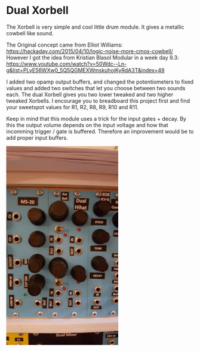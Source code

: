 # Dual Xorbell

The Xorbell is very simple and cool little drum module. 
It gives a metallic cowbell like sound.

The Original concept came from Elliot Williams: https://hackaday.com/2015/04/10/logic-noise-more-cmos-cowbell/
However I got the idea from Kristian Blasol Modular in a week day 9.3: https://www.youtube.com/watch?v=50Wdc--Ln-g&list=PLyE56WXw0_5Q5QGMEXWmskuhojKyRdA3T&index=49

I added two opamp output buffers, and changed the potentiometers to fixed values and added two switches that let you choose between two sounds each. The dual Xorbell gives you two lower tweaked and two higher tweaked Xorbells. I encourage you to breadboard this project first and find your sweetspot values for R1, R2, R8, R9, R10 and R11. 

Keep in mind that this module uses a trick for the input gates + decay. By this the output volume depends on the input voltage and how that incomming trigger / gate is buffered. Therefore an improvement would be to add proper input buffers.


<img src="https://raw.githubusercontent.com/PierreIsCoding/Xorbell/main/images/xorbell.jpg" width="300" />


